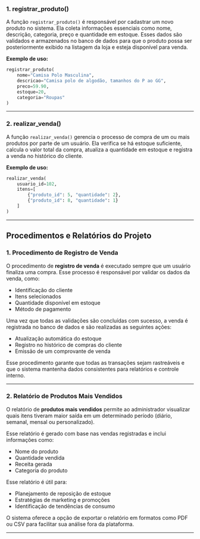 ### 1. registrar_produto()

A função `registrar_produto()` é responsável por cadastrar um novo produto no sistema. Ela coleta informações essenciais como nome, descrição, categoria, preço e quantidade em estoque. Esses dados são validados e armazenados no banco de dados para que o produto possa ser posteriormente exibido na listagem da loja e esteja disponível para venda.

**Exemplo de uso:**

```python
registrar_produto(
    nome="Camisa Polo Masculina",
    descricao="Camisa polo de algodão, tamanhos do P ao GG",
    preco=59.90,
    estoque=20,
    categoria="Roupas"
)
```

---

### 2. realizar_venda()

A função `realizar_venda()` gerencia o processo de compra de um ou mais produtos por parte de um usuário. Ela verifica se há estoque suficiente, calcula o valor total da compra, atualiza a quantidade em estoque e registra a venda no histórico do cliente.

**Exemplo de uso:**

```python
realizar_venda(
    usuario_id=102,
    itens=[
        {"produto_id": 5, "quantidade": 2},
        {"produto_id": 8, "quantidade": 1}
    ]
)
```

---

## Procedimentos e Relatórios do Projeto

### 1. Procedimento de Registro de Venda

O procedimento de **registro de venda** é executado sempre que um usuário finaliza uma compra. Esse processo é responsável por validar os dados da venda, como:

- Identificação do cliente
- Itens selecionados
- Quantidade disponível em estoque
- Método de pagamento

Uma vez que todas as validações são concluídas com sucesso, a venda é registrada no banco de dados e são realizadas as seguintes ações:

- Atualização automática do estoque
- Registro no histórico de compras do cliente
- Emissão de um comprovante de venda

Esse procedimento garante que todas as transações sejam rastreáveis e que o sistema mantenha dados consistentes para relatórios e controle interno.

---

### 2. Relatório de Produtos Mais Vendidos

O relatório de **produtos mais vendidos** permite ao administrador visualizar quais itens tiveram maior saída em um determinado período (diário, semanal, mensal ou personalizado).

Esse relatório é gerado com base nas vendas registradas e inclui informações como:

- Nome do produto
- Quantidade vendida
- Receita gerada
- Categoria do produto

Esse relatório é útil para:

- Planejamento de reposição de estoque
- Estratégias de marketing e promoções
- Identificação de tendências de consumo

O sistema oferece a opção de exportar o relatório em formatos como PDF ou CSV para facilitar sua análise fora da plataforma.

---
